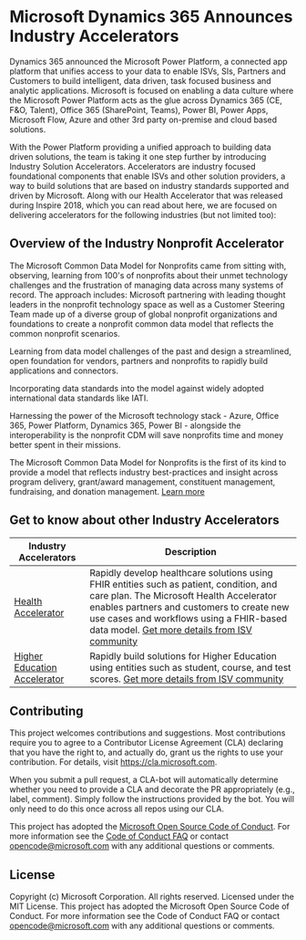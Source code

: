 # Microsoft Dynamics 365 Announces Industry Accelerators

Dynamics 365 announced the Microsoft Power Platform, a connected app platform that unifies access to your data to enable ISVs, SIs, Partners and Customers to build intelligent, data driven, task focused business and analytic applications. Microsoft is focused on enabling a data culture where the Microsoft Power Platform acts as the glue across Dynamics 365 (CE, F&O, Talent), Office 365 (SharePoint, Teams), Power BI, Power Apps, Microsoft Flow, Azure and other 3rd party on-premise and cloud based solutions.

With the Power Platform providing a unified approach to building data driven solutions, the team is taking it one step further by introducing Industry Solution Accelerators. Accelerators are industry focused foundational components that enable ISVs and other solution providers, a way to build solutions that are based on industry standards supported and driven by Microsoft. Along with our Health Accelerator that was released during Inspire 2018, which you can read about here, we are focused on delivering accelerators for the following industries (but not limited too):

## Overview of the Industry Nonprofit Accelerator
The Microsoft Common Data Model for Nonprofits came from sitting with, observing, learning from 100's of nonprofits about their unmet technology challenges and the frustration of managing data across many systems of record.  The approach includes:
Microsoft partnering with leading thought leaders in the nonprofit technology space as well as a Customer Steering Team made up of a diverse group of global nonprofit organizations and foundations to create a nonprofit common data model that reflects the common nonprofit scenarios.

Learning from data model challenges of the past and design a streamlined, open foundation for vendors, partners and nonprofits to rapidly build applications and connectors.

Incorporating data standards into the model against widely adopted international data standards like IATI.

Harnessing the power of the Microsoft technology stack -  Azure, Office 365, Power Platform, Dynamics 365, Power BI - alongside the interoperability is the nonprofit CDM will save nonprofits time and money better spent in their missions.

The Microsoft Common Data Model for Nonprofits is the first of its kind to provide a model that reflects industry best-practices and insight across program delivery, grant/award management, constituent management, fundraising, and donation management. [Learn more](https://community.dynamics.com/365/b/dynamics365isvsuccess/archive/2018/11/07/a-first-look-at-the-dynamics-365-nonprofit-accelerator)

## Get to know about other Industry Accelerators

| Industry Accelerators | Description |
|------|--------------|
| [Health Accelerator](https://github.com/Microsoft/Industry-Accelerator-Health) |  Rapidly develop healthcare solutions using FHIR entities such as patient, condition, and care plan. The Microsoft Health Accelerator enables partners and customers to create new use cases and workflows using a FHIR-based data model. [Get more details from ISV community](https://community.dynamics.com/365/b/dynamics365isvsuccess)|
| [Higher Education Accelerator](https://github.com/Microsoft/Industry-Accelerator-Education) |  Rapidly build solutions for Higher Education using entities such as student, course, and test scores.  [Get more details from ISV community](https://community.dynamics.com/365/b/dynamics365isvsuccess)|

## Contributing
This project welcomes contributions and suggestions.  Most contributions require you to agree to a
Contributor License Agreement (CLA) declaring that you have the right to, and actually do, grant us
the rights to use your contribution. For details, visit https://cla.microsoft.com.

When you submit a pull request, a CLA-bot will automatically determine whether you need to provide
a CLA and decorate the PR appropriately (e.g., label, comment). Simply follow the instructions
provided by the bot. You will only need to do this once across all repos using our CLA.

This project has adopted the [Microsoft Open Source Code of Conduct](https://opensource.microsoft.com/codeofconduct/).
For more information see the [Code of Conduct FAQ](https://opensource.microsoft.com/codeofconduct/faq/) or
contact [opencode@microsoft.com](mailto:opencode@microsoft.com) with any additional questions or comments.

## License
Copyright (c) Microsoft Corporation. All rights reserved.
Licensed under the MIT License.
This project has adopted the Microsoft Open Source Code of Conduct. For more information see the Code of Conduct FAQ or contact opencode@microsoft.com with any additional questions or comments.
